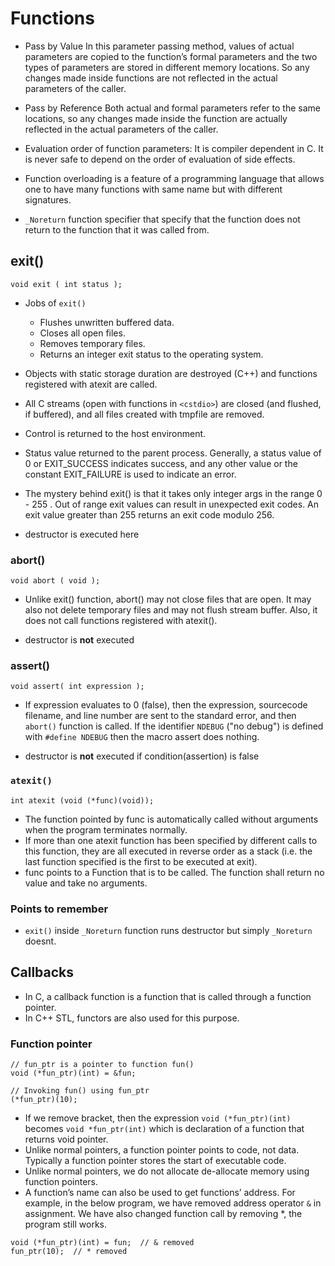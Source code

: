 # Functions

- Pass by Value
In this parameter passing method, values of actual parameters are copied to the function’s formal parameters and the two types of parameters are stored in different memory locations. So any changes made inside functions are not reflected in the actual parameters of the caller. 
 
- Pass by Reference
Both actual and formal parameters refer to the same locations, so any changes made inside the function are actually reflected in the actual parameters of the caller.

- Evaluation order of function parameters: 
  It is compiler dependent in C. It is never safe to depend on the order of evaluation of side effects.

- Function overloading is a feature of a programming language that allows one to have many functions with same name but with different signatures.

- `_Noreturn` function specifier that specify that the function does not return to the function that it was called from.

## exit()

```
void exit ( int status ); 
```
- Jobs of `exit()`
  - Flushes unwritten buffered data.
  - Closes all open files.
  - Removes temporary files.
  - Returns an integer exit status to the operating system.

- Objects with static storage duration are destroyed (C++) and functions registered with atexit are called.
- All C streams (open with functions in `<cstdio>`) are closed (and flushed, if buffered), and all files created with tmpfile are removed. 
- Control is returned to the host environment.
- Status value returned to the parent process. Generally, a status value of 0
  or EXIT_SUCCESS indicates success, and any other value or the constant
  EXIT_FAILURE is used to indicate an error.
- The mystery behind exit() is that it takes only integer args in the range 0 -
  255 . Out of range exit values can result in unexpected exit codes. An exit
  value greater than 255 returns an exit code modulo 256.

- destructor is executed here

### abort()

```
void abort ( void );
```
- Unlike exit() function, abort() may not close files that are open. It may also not delete temporary files and may not flush stream buffer. Also, it does not call functions registered with atexit().

- destructor is **not** executed

### assert()

```
void assert( int expression );
```
- If expression evaluates to 0 (false), then the expression, sourcecode filename, and line number are sent to the standard error, and then `abort()` function is called. If the identifier `NDEBUG` ("no debug") is defined with `#define NDEBUG` then the macro assert does nothing.

- destructor is **not** executed if condition(assertion) is false

### `atexit()`

```
int atexit (void (*func)(void));
```
- The function pointed by func is automatically called without arguments when the program terminates normally.
- If more than one atexit function has been specified by different calls to this function, they are all executed in reverse order as a stack (i.e. the last function specified is the first to be executed at exit).
- func points to a Function that is to be called. The function shall return no value and take no arguments.

### Points to remember

- `exit()` inside `_Noreturn` function runs destructor but simply `_Noreturn` doesnt.

## Callbacks

- In C, a callback function is a function that is called through a function pointer.
- In C++ STL, functors are also used for this purpose.

### Function pointer

```
// fun_ptr is a pointer to function fun() 
void (*fun_ptr)(int) = &fun;

// Invoking fun() using fun_ptr
(*fun_ptr)(10);
```
- If we remove bracket, then the expression `void (*fun_ptr)(int)` becomes `void *fun_ptr(int)` which is declaration of a function that returns void pointer.
-  Unlike normal pointers, a function pointer points to code, not data. Typically a function pointer stores the start of executable code.
-  Unlike normal pointers, we do not allocate de-allocate memory using function pointers.
-  A function’s name can also be used to get functions’ address. For example, in the below program, we have removed address operator `&` in assignment. We have also changed function call by removing *, the program still works.
```
void (*fun_ptr)(int) = fun;  // & removed  
fun_ptr(10);  // * removed
```
